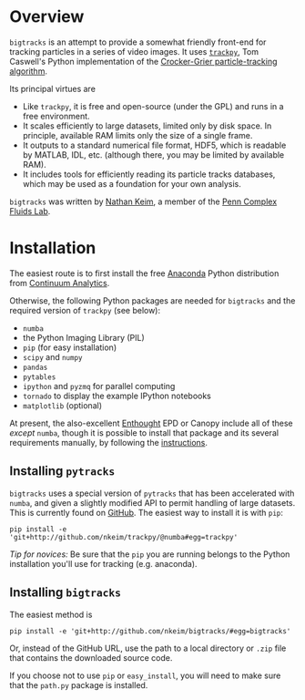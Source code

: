 # Overview

`bigtracks` is an attempt to provide a somewhat friendly front-end for tracking particles in a series of video images. It uses [`trackpy`](http://github.com/tcaswell/trackpy/), Tom Caswell's Python implementation of the [Crocker-Grier particle-tracking algorithm](http://dx.doi.org/10.1006/jcis.1996.0217). 

Its principal virtues are

- Like `trackpy`, it is free and open-source (under the GPL) and runs in a free environment.
- It scales efficiently to large datasets, limited only by disk space. In principle, available RAM limits only the size of a single frame.
- It outputs to a standard numerical file format, HDF5, which is readable by MATLAB, IDL, etc. (although there, you may be limited by available RAM).
- It includes tools for efficiently reading its particle tracks databases, which may be used as a foundation for your own analysis.

`bigtracks` was written by [Nathan Keim](http://www.seas.upenn.edu/~nkeim/), a member of the [Penn Complex Fluids Lab](http://arratia.seas.upenn.edu).

# Installation

The easiest route is to first install the free [Anaconda](https://store.continuum.io/cshop/products/) Python distribution from [Continuum Analytics](http://continuum.io). 

Otherwise, the following Python packages are needed for `bigtracks` and the required version of `trackpy` (see below):

- `numba`
- the Python Imaging Library (PIL)
- `pip` (for easy installation)
- `scipy` and `numpy`
- `pandas`
- `pytables`
- `ipython` and `pyzmq` for parallel computing 
- `tornado` to display the example IPython notebooks
- `matplotlib` (optional)

At present, the also-excellent [Enthought](https://www.enthought.com) EPD or Canopy include all of these *except* `numba`, though it is possible to install that package and its several requirements manually, by following the [instructions](https://github.com/numba/numba).

## Installing `pytracks`

`bigtracks` uses a special version of `pytracks` that has been accelerated with `numba`, and given a slightly modified API to permit handling of large datasets. This is currently found on [GitHub](http://github.com/nkeim/trackpy/). The easiest way to install it is with `pip`:

    pip install -e 'git+http://github.com/nkeim/trackpy/@numba#egg=trackpy'

*Tip for novices:* Be sure that the `pip` you are running belongs to the Python installation you'll use for tracking (e.g. anaconda).

## Installing `bigtracks`

The easiest method is 

    pip install -e 'git+http://github.com/nkeim/bigtracks/#egg=bigtracks'

Or, instead of the GitHub URL, use the path to a local directory or `.zip` file that contains the downloaded source code.

If you choose not to use `pip` or `easy_install`, you will need to make sure that the `path.py` package is installed.
